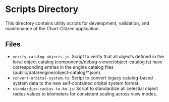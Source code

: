 # Scripts Directory

This directory contains utility scripts for development, validation, and maintenance of the Chart-Citizen application.

## Files
- `verify-catalog-objects.js`: Script to verify that all objects defined in the local object catalog (components/debug-viewer/object-catalog.ts) have corresponding entries in the engine catalog files (public/data/engine/object-catalog/*.json).
- `convert-orbital-system.ts`: Script to convert legacy catalog-based system data to the new self-contained orbital system format.
- `standardize-radius-to-km.js`: Script to standardize all celestial object radius values to kilometers for consistent scaling across view modes. 